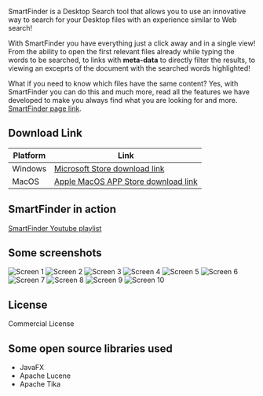 SmartFinder is a Desktop Search tool that allows you to use an innovative way to search for your Desktop files with an experience similar to Web search!

With SmartFinder you have everything just a click away and in a single view!
From the ability to open the first relevant files already while typing the words to be searched, to links with **meta-data** to directly filter the results, to viewing an exceprts of the document with the searched words highlighted!

What if you need to know which files have the same content? Yes, with SmartFinder you can do this and much more, read all the features we have developed to make you always find what you are looking for and more.[ SmartFinder page link](https://serendigity.it/products/smartfinder/).

## Download Link

| Platform | Link|
|----------| ---------------------|
| Windows  | [Microsoft Store download link](https://www.microsoft.com/store/apps/9PD0BCV3WKD1) |
| MacOS    | [Apple MacOS APP Store download link](https://apps.apple.com/us/app/smartfinder/id1624772158) |

## SmartFinder in action
[SmartFinder Youtube playlist](https://www.youtube.com/playlist?list=PLG6jFnBRDFm8aOs9EZrsJ_490X1nWvsH2)

## Some screenshots

![Screen 1](screen-shot-1.png)
![Screen 2](screen-shot-2.png)
![Screen 3](screen-shot-3.png)
![Screen 4](screen-shot-4.png)
![Screen 5](screen-shot-5.png)
![Screen 6](screen-shot-6.png)
![Screen 7](screen-shot-7.png)
![Screen 8](screen-shot-8.png)
![Screen 9](screen-shot-9.png)
![Screen 10](screen-shot-10.png)


## License

Commercial License

## Some open source libraries used
* JavaFX
* Apache Lucene
* Apache Tika
